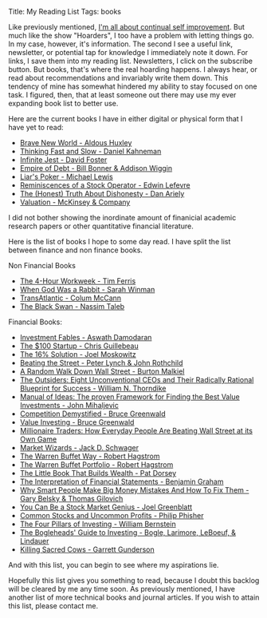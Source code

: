 Title: My Reading List
Tags: books

Like previously mentioned, [I'm all about continual self
improvement](http://giorgiodelgado.ca/the-starbucks-alternative.html "The
Starbucks Alternative"). But much like the show "Hoarders", I too have a
problem with letting things go. In my case, however, it's information. The
second I see a useful link, newsletter, or potential tap for knowledge I
immediately note it down. For links, I save them into my reading list.
Newsletters, I click on the subscribe button. But books, that's where the real
hoarding happens. I always hear, or read about recommendations and invariably
write them down. This tendency of mine has somewhat hindered my ability to
stay focused on one task. I figured, then, that at least someone out there may
use my ever expanding book list to better use.



Here are the current books I have in either digital or physical form that I
have yet to read:

  * [Brave New World - Aldous Huxley](http://www.amazon.com/Brave-New-World-Aldous-Huxley/dp/0060850523)
  * [Thinking Fast and Slow - Daniel Kahneman](http://www.amazon.ca/Thinking-Fast-Slow-Daniel-Kahneman/dp/0374533555)
  * [Infinite Jest - David Foster](http://www.amazon.ca/Infinite-Jest-David-Foster-Wallace/dp/0316066524)
  * [Empire of Debt - Bill Bonner & Addison Wiggin](http://www.amazon.com/The-New-Empire-Debt-Financial/dp/B00BRB7UWW)
  * [Liar's Poker - Michael Lewis](http://www.amazon.ca/Liars-Poker-Michael-Lewis/dp/039333869X)
  * [Reminiscences of a Stock Operator - Edwin Lefevre](http://www.amazon.com/Reminiscences-Stock-Operator-Edwin-Lefevre/dp/1479161047/ref=tmm_pap_title_0)
  * [The (Honest) Truth About Dishonesty - Dan Ariely](http://www.amazon.ca/Honest-Truth-About-Dishonesty-Everyone-Especially/dp/0062183613)
  * [Valuation - McKinsey & Company](http://www.amazon.ca/Valuation-Measuring-Managing-Companies-University/dp/0470424702)

I did not bother showing the inordinate amount of finanicial academic research
papers or other quantitative financial literature.



Here is the list of books I hope to some day read. I have split the list
between finance and non finance books.



Non Financial Books

  * [The 4-Hour Workweek - Tim Ferris](http://www.amazon.com/The-4-Hour-Workweek-Anywhere-Expanded/dp/0307465357)
  * [When God Was a Rabbit - Sarah Winman](http://www.amazon.com/gp/product/0755379284?ie=UTF8&tag=httpwwwgoodco-20&linkCode=as2&camp=1789&creative=9325&creativeASIN=0755379284&SubscriptionId=1MGPYB6YW3HWK55XCGG2)
  * [TransAtlantic - Colum McCann](http://www.amazon.com/TransAtlantic-A-Novel-Colum-McCann/dp/1400069599)
  * [The Black Swan - Nassim Taleb](http://www.amazon.ca/The-Black-Swan-Improbable-Robustness/dp/081297381X)

Financial Books:

  * [Investment Fables - Aswath Damodaran](http://www.amazon.com/Investment-Fables-Exposing-Myths-Strategies/dp/0131403125)
  * [The $100 Startup - Chris Guillebeau](http://www.amazon.ca/The-100-Startup-Reinvent-Living/dp/0307951529)
  * [The 16% Solution - Joel Moskowitz](http://www.amazon.com/The-16-Solution-Low-Interest-Certificates/dp/0740769626)
  * [Beating the Street - Peter Lynch & John Rothchild](http://www.amazon.ca/Beating-Street-Peter-Lynch/dp/0671891634)
  * [A Random Walk Down Wall Street - Burton Malkiel](http://www.amazon.ca/Random-Walk-Down-Wall-Street/dp/0393330338)
  * [The Outsiders: Eight Unconventional CEOs and Their Radically Rational Blueprint for Success - William N. Thorndike](http://www.amazon.ca/The-Outsiders-Unconventional-Radically-Blueprint/dp/1422162672)
  * [Manual of Ideas: The proven Framework for Finding the Best Value Investments - John Mihaljevic](http://www.amazon.ca/The-Manual-Ideas-Framework-Investments/dp/1118083652)
  * [Competition Demystified - Bruce Greenwald](http://www.amazon.ca/Competition-Demystified-Radically-Simplified-Approach/dp/1591841801)
  * [Value Investing - Bruce Greenwald](http://www.amazon.com/Value-Investing-Graham-Buffett-Finance/dp/0471463396)
  * [Millionaire Traders: How Everyday People Are Beating Wall Street at its Own Game](http://www.amazon.ca/Millionaire-Traders-Everyday-People-Beating/dp/0470452544)
  * [Market Wizards - Jack D. Schwager](http://www.amazon.com/Market-Wizards-Interviews-Selection-Investment/dp/1592802796)
  * [The Warren Buffet Way - Robert Hagstrom](http://www.amazon.ca/The-Warren-Buffett-Way-Investment/dp/0471177504)
  * [The Warren Buffet Portfolio - Robert Hagstrom](http://www.amazon.ca/The-Warren-Buffett-Portfolio-Investment/dp/0471392642)
  * [The Little Book That Builds Wealth - Pat Dorsey](http://www.amazon.ca/Little-Book-That-Builds-Wealth/dp/047022651X)
  * [The Interpretation of Financial Statements - Benjamin Graham](http://www.amazon.ca/Interpretation-Financial-Statements-Benjamin-Graham/dp/0887309135)
  * [Why Smart People Make Big Money Mistakes And How To Fix Them - Gary Belsky & Thomas Gilovich](http://www.amazon.ca/Smart-People-Money-Mistakes-Correct/dp/0684859386)
  * [You Can Be a Stock Market Genius - Joel Greenblatt](http://www.amazon.ca/You-Can-Stock-Market-Genius/dp/0684840073)
  * [Common Stocks and Uncommon Profits - Philip Phisher](http://www.amazon.com/Uncommon-Profits-Writings-Investment-Classics/dp/0471119288)
  * [The Four Pillars of Investing - William Bernstein](http://www.amazon.ca/The-Four-Pillars-Investing-Portfolio/dp/0972488987)
  * [The Bogleheads' Guide to Investing - Bogle, Larimore, LeBoeuf, & Lindauer](http://www.amazon.com/Bogleheads-Guide-Investing-Taylor-Larimore/dp/0470067365)
  * [Killing Sacred Cows - Garrett Gunderson](http://www.amazon.ca/Killing-Sacred-Cows-Overcoming-Destroying/dp/1929774516)

And with this list, you can begin to see where my aspirations lie.



Hopefully this list gives you something to read, because I doubt this backlog
will be cleared by me any time soon. As previously mentioned, I have another
list of more technical books and journal articles. If you wish to attain this
list, please contact me.

